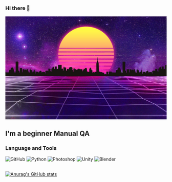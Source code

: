 ### Hi there 👋

<!--
**M0r0shka/m0r0shka** is a ✨ _special_ ✨ repository because its `README.md` (this file) appears on your GitHub profile.

Here are some ideas to get you started:

- 🔭 I’m currently working on ...
- 🌱 I’m currently learning Java
- 👯 I’m looking to collaborate on ...
- 🤔 I’m looking for help with ...
- 💬 Ask me about ...
- 📫 How to reach me: ...
- 😄 Pronouns: ...
- ⚡ Fun fact: ...
-->
[![Header](https://github.com/BrutusProMax/BrutusProMax/blob/main/Neon.jpg)](https://)
## I'm a beginner Manual QA
<!--
## My CV
[Link to my CV](https://spb.hh.ru/resume/f95e0d97ff0ba568e70039ed1f765a6353484e)
-->
### Language and Tools

![GitHub](https://img.shields.io/badge/Github-090909?style=for-the-badge&logo=github&logoColor=8cc4d7)
![Python](https://img.shields.io/badge/Python-090909?style=for-the-badge&logo=python&logoColor=7d5fa6)
![Photoshop](https://img.shields.io/badge/-Photoshop-090909?style=for-the-badge&logo=adobephotoshop&logoColor=215bcd)
![Unity](https://img.shields.io/badge/Unity-090909?style=for-the-badge&logo=unity&logoColor=d12020)
![Blender](https://img.shields.io/badge/Blender-090909?style=for-the-badge&logo=blender&logoColor=f76935)

<!--![Header](https://img.shields.io/badge/Jira-090909?style=for-the-badge&logo=jira&logoColor=136be1)
![Header](https://img.shields.io/badge/Postman-090909?style=for-the-badge&logo=postman&logoColor=f76935)
![GitHub](https://img.shields.io/badge/Github-090909?style=for-the-badge&logo=github&logoColor=8cc4d7)
![Python](https://img.shields.io/badge/Python-090909?style=for-the-badge&logo=python&logoColor=7d5fa6)
![Photoshop](https://img.shields.io/badge/-Photoshop-090909?style=for-the-badge&logo=adobephotoshop&logoColor=7d5fa7)
![SQL](https://img.shields.io/badge/-SQL-090909?style=for-the-badge&logo=postgresql&logoColor=00618a)
![DevTools](https://img.shields.io/badge/DevTools-090909?style=for-the-badge&logo=googlechrome&logoColor=2674f2)
![Header](https://img.shields.io/badge/AndroidStudio-090909?style=for-the-badge&logo=androidstudio&logoColor=3ad07d)
![Header](https://img.shields.io/badge/HTML-090909?style=for-the-badge&logo=html5&logoColor=3ad07d)
![Header](https://img.shields.io/badge/CSS-090909?style=for-the-badge&logo=css3&logoColor=3ad07d)
-->


<!--
### Testing Documentation

- [Checklists](https://github.com/M0r0shka/checklist)
- [Test-Suites and Test-Cases](https://github.com/M0r0shka/test-cases)
- [Bug-Reports](https://github.com/M0r0shka/bug-reports)
- [SQL Queries](https://github.com/M0r0shka/SQL)
-->
##

[![Anurag's GitHub stats](https://github-readme-stats.vercel.app/api?username=BrutusProMax&hide=stars,contribs&count_private=true&show_icons=true&theme=tokyonight)](https://github.com/anuraghazra/github-readme-stats)


